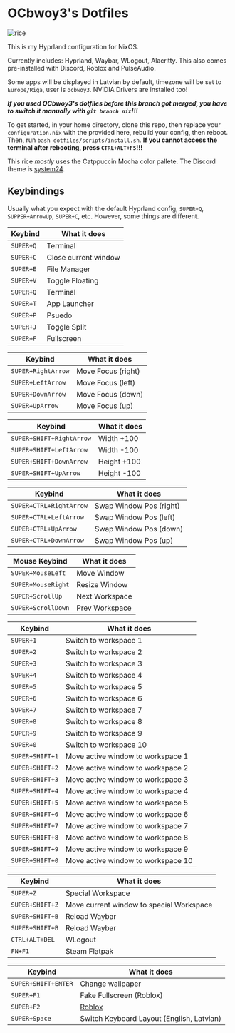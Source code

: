 # OCbwoy3's Dotfiles

![rice](https://media.discordapp.net/attachments/1097243689522311319/1282796243990614016/image.png?ex=66e0a899&is=66df5719&hm=6034fe498ed067c43549144305eade7b1aa62333f40e4d246ef05a08a4c6fcc1&)

This is my Hyprland configuration for NixOS.

Currently includes: Hyprland, Waybar, WLogout, Alacritty. This also comes pre-installed with Discord, Roblox and PulseAudio.

Some apps will be displayed in Latvian by default, timezone will be set to `Europe/Riga`, user is `ocbwoy3`.
NVIDIA Drivers are installed too!

***If you used OCbwoy3's dotfiles before this branch got merged, you have to switch it manually with `git branch nix`!!!***

To get started, in your home directory, clone this repo, then replace your `configuration.nix` with the provided here, rebuild your config, then reboot. Then, run `bash dotfiles/scripts/install.sh`. **If you cannot access the terminal after rebooting, press `CTRL+ALT+F5`!!!**

This rice *mostly* uses the Catppuccin Mocha color pallete. The Discord theme is [system24](https://github.com/refact0r/system24).

## Keybindings

Usually what you expect with the default Hyprland config, `SUPER+Q`, `SUPPER+ArrowUp`, `SUPER+C`, etc.
However, some things are different.


| Keybind   | What it does         |
|-----------|----------------------|
| `SUPER+Q` | Terminal             |
| `SUPER+C` | Close current window |
| `SUPER+E` | File Manager         |
| `SUPER+V` | Toggle Floating      |
| `SUPER+Q` | Terminal             |
| `SUPER+T` | App Launcher         |
| `SUPER+P` | Psuedo               |
| `SUPER+J` | Toggle Split         |
| `SUPER+F` | Fullscreen           |

| Keybind            | What it does       |
|--------------------|--------------------|
| `SUPER+RightArrow` | Move Focus (right) |
| `SUPER+LeftArrow`  | Move Focus (left)  |
| `SUPER+DownArrow`  | Move Focus (down)  |
| `SUPER+UpArrow`    | Move Focus (up)    |

| Keybind                  | What it does  |
|--------------------------|---------------|
| `SUPER+SHIFT+RightArrow` | Width +100    |
| `SUPER+SHIFT+LeftArrow`  | Width -100    |
| `SUPER+SHIFT+DownArrow`  | Height +100   |
| `SUPER+SHIFT+UpArrow`    | Height -100   |

| Keybind                 | What it does            |
|-------------------------|-------------------------|
| `SUPER+CTRL+RightArrow` | Swap Window Pos (right) |
| `SUPER+CTRL+LeftArrow`  | Swap Window Pos (left)  |
| `SUPER+CTRL+UpArrow`    | Swap Window Pos (down)  |
| `SUPER+CTRL+DownArrow`  | Swap Window Pos (up)    |

| Mouse Keybind      | What it does   |
|--------------------|----------------|
| `SUPER+MouseLeft`  | Move Window    |
| `SUPER+MouseRight` | Resize Window  |
| `SUPER+ScrollUp`   | Next Workspace |
| `SUPER+ScrollDown` | Prev Workspace |

| Keybind   | What it does                             |
|-----------|------------------------------------------|
| `SUPER+1` | Switch to workspace 1                    |
| `SUPER+2` | Switch to workspace 2                    |
| `SUPER+3` | Switch to workspace 3                    |
| `SUPER+4` | Switch to workspace 4                    |
| `SUPER+5` | Switch to workspace 5                    |
| `SUPER+6` | Switch to workspace 6                    |
| `SUPER+7` | Switch to workspace 7                    |
| `SUPER+8` | Switch to workspace 8                    |
| `SUPER+9` | Switch to workspace 9                    |
| `SUPER+0` | Switch to workspace 10                   |
| `SUPER+SHIFT+1` | Move active window to workspace 1  |
| `SUPER+SHIFT+2` | Move active window to workspace 2  |
| `SUPER+SHIFT+3` | Move active window to workspace 3  |
| `SUPER+SHIFT+4` | Move active window to workspace 4  |
| `SUPER+SHIFT+5` | Move active window to workspace 5  |
| `SUPER+SHIFT+6` | Move active window to workspace 6  |
| `SUPER+SHIFT+7` | Move active window to workspace 7  |
| `SUPER+SHIFT+8` | Move active window to workspace 8  |
| `SUPER+SHIFT+9` | Move active window to workspace 9  |
| `SUPER+SHIFT+0` | Move active window to workspace 10 |

| Keybind         | What it does                             |
|-----------------|------------------------------------------|
| `SUPER+Z`       | Special Workspace                        |
| `SUPER+SHIFT+Z` | Move current window to special Workspace |
| `SUPER+SHIFT+B` | Reload Waybar                            |
| `SUPER+SHIFT+B` | Reload Waybar                            |
| `CTRL+ALT+DEL`  | WLogout                                  |
| `FN+F1`         | Steam Flatpak                            |

| Keybind             | What it does                                                    |
|---------------------|-----------------------------------------------------------------|
| `SUPER+SHIFT+ENTER` | Change wallpaper                                                |
| `SUPER+F1`          | Fake Fullscreen (Roblox)                                        |
| `SUPER+F2`          | [Roblox](https://github.com/ocbwoy3/sober-bloxstraprpc-wrapper) |
| `SUPER+Space`       | Switch Keyboard Layout (English, Latvian)                       |